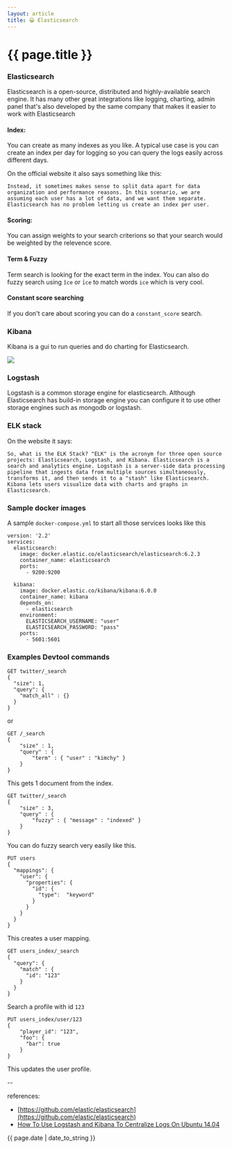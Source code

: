```yaml
---
layout: article
title: 😀 Elasticsearch
---
```

# {{ page.title }}


### Elasticsearch

Elasticsearch is a open-source, distributed and highly-available search engine. It has many other great integrations like logging, charting, admin panel that's also developed by the same company that makes it easier to work with Elasticsearch

#### Index:

You can create as many indexes as you like. A typical use case is you can create an index per day for logging so you can query the logs easily across different days.

On the official website it also says something like this:

`Instead, it sometimes makes sense to split data apart for data organization and performance reasons. In this scenario, we are assuming each user has a lot of data, and we want them separate. Elasticsearch has no problem letting us create an index per user.`

#### Scoring:

You can assign weights to your search criterions so that your search would be weighted by the relevence score.

#### Term & Fuzzy

Term search is looking for the exact term in the index. You can also do fuzzy search using `îce` or `īce` to match words `ice` which is very cool.

#### Constant score searching

If you don't care about scoring you can do a `constant_score` search.

### Kibana

Kibana is a gui to run queries and do charting for Elasticsearch.

![](https://i.stack.imgur.com/qWwfU.png)

### Logstash

Logstash is a common storage engine for elasticsearch. Although Elasticsearch has build-in storage engine you can configure it to use other storage engines such as mongodb or logstash.

### ELK stack

On the website it says:

`So, what is the ELK Stack? "ELK" is the acronym for three open source projects: Elasticsearch, Logstash, and Kibana. Elasticsearch is a search and analytics engine. Logstash is a server‑side data processing pipeline that ingests data from multiple sources simultaneously, transforms it, and then sends it to a "stash" like Elasticsearch. Kibana lets users visualize data with charts and graphs in Elasticsearch.`

### Sample docker images

A sample `docker-compose.yml` to start all those services looks like this

```
version: '2.2'
services:
  elasticsearch:
    image: docker.elastic.co/elasticsearch/elasticsearch:6.2.3
    container_name: elasticsearch
    ports:
      - 9200:9200

  kibana:
    image: docker.elastic.co/kibana/kibana:6.0.0
    container_name: kibana
    depends_on:
      - elasticsearch
    environment:
      ELASTICSEARCH_USERNAME: "user"
      ELASTICSEARCH_PASSWORD: "pass"
    ports:
      - 5601:5601
```

### Examples Devtool commands

```
GET twitter/_search
{
  "size": 1,
  "query": {
    "match_all" : {}
  }
}
```

or

```
GET /_search
{
    "size" : 1,
    "query" : {
        "term" : { "user" : "kimchy" }
    }
}
```

This gets 1 document from the index.

```
GET twitter/_search
{
    "size" : 3,
    "query" : {
        "fuzzy" : { "message" : "indexed" }
    }
}
```

You can do fuzzy search very easily like this.

```
PUT users
{
  "mappings": {
    "user": {
      "properties": {
        "id": {
          "type":  "keyword"
        }
      }
    }
  }
}
```

This creates a user mapping.

```
GET users_index/_search
{
  "query": {
    "match" : {
      "id": "123"
    }
  }
}
```

Search a profile with id `123`

```
PUT users_index/user/123
{
    "player_id": "123",
    "foo": {
      "bar": true
    }
}
```

This updates the user profile.

--

references:

- [https://github.com/elastic/elasticsearch](https://github.com/elastic/elasticsearch)
- [How To Use Logstash and Kibana To Centralize Logs On Ubuntu 14.04
](https://www.digitalocean.com/community/tutorials/how-to-use-logstash-and-kibana-to-centralize-and-visualize-logs-on-ubuntu-14-04)

{{ page.date | date_to_string }}
